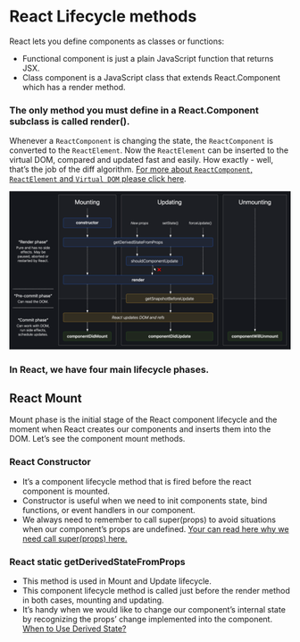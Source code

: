 # React Lifecycle methods

React lets you define components as classes or functions:
- Functional component is just a plain JavaScript function that returns JSX. 
- Class component is a JavaScript class that extends React.Component which has a render method.

### The only method you must define in a React.Component subclass is called render().

Whenever a `ReactComponent` is changing the state, the `ReactComponent` is converted to the `ReactElement`. Now the `ReactElement` can be inserted to the virtual DOM, compared and updated fast and easily. How exactly - well, that’s the job of the diff algorithm. [For more about `ReactComponent`, `ReactElement` and `Virtual DOM` please click here](https://github.com/SergeyIsakhanyan/fg-docs/blob/main/DOM-VirtualDOM.md).

![React Component Lifecycle Methods](/images/react_component_lifecycle.png "React Component Lifecycle Methods")

### In React, we have four main lifecycle phases.

## React Mount

Mount phase is the initial stage of the React component lifecycle and the moment when React creates our components and inserts them into the DOM.
Let’s see the component mount methods.

### React Constructor

- It’s a component lifecycle method that is fired before the react component is mounted.
- Constructor is useful when we need to init components state, bind functions, or event handlers in our component.
- We always need to remember to call super(props) to avoid situations when our component’s props are undefined. [Your can read here why we need call super(props) here.](https://medium.com/@jbbpatel94/why-do-we-write-super-props-fc367074a2af)

### React static getDerivedStateFromProps

- This method is used in Mount and Update lifecycle.
- This component lifecycle method is called just before the render method in both cases, mounting and updating.
- It’s handy when we would like to change our component’s internal state by recognizing the props’ change implemented into the component. [When to Use Derived State?](https://reactjs.org/blog/2018/06/07/you-probably-dont-need-derived-state.html#when-to-use-derived-state)
